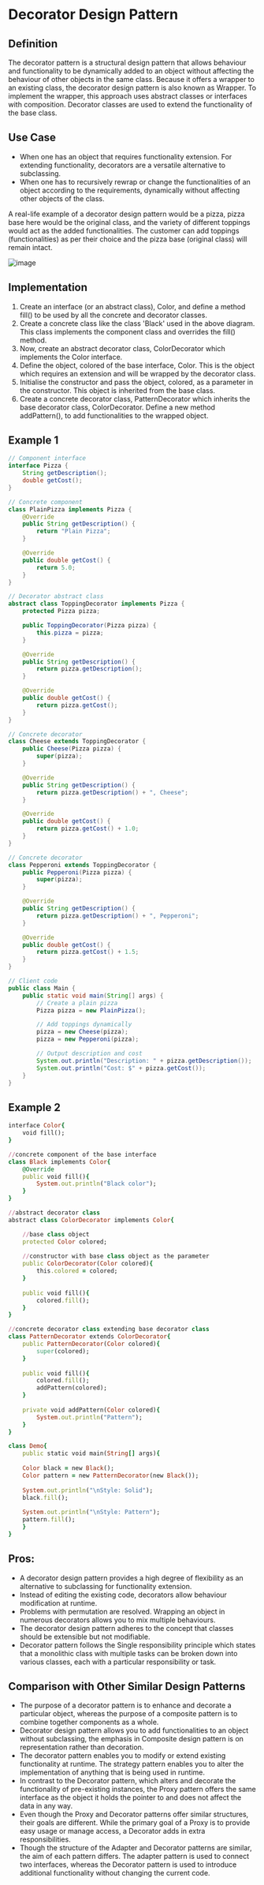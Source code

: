 # Decorator Design Pattern

## Definition

The decorator pattern is a structural design pattern that allows behaviour and functionality to be dynamically added to an object without affecting 
the behaviour of other objects in the same class. Because it offers a wrapper to an existing class, the decorator design pattern is also known as Wrapper. 
To implement the wrapper, this approach uses abstract classes or interfaces with composition. 
Decorator classes are used to extend the functionality of the base class.

## Use Case 

- When one has an object that requires functionality extension. For extending functionality, decorators are a versatile alternative to subclassing.
- When one has to recursively rewrap or change the functionalities of an object according to the requirements, dynamically without affecting other objects of the class.

A real-life example of a decorator design pattern would be a pizza, pizza base here would be the original class, and the variety of different toppings would act as 
the added functionalities. The customer can add toppings (functionalities) as per their choice and the pizza base (original class) will remain intact.

![image](https://user-images.githubusercontent.com/115500959/198528895-99b5cb3f-f96f-43b4-a083-9a699be5713b.png)

## Implementation
1. Create an interface (or an abstract class), Color, and define a method fill() to be used by all the concrete and decorator classes.
2. Create a concrete class like the class 'Black' used in the above diagram. This class implements the component class and overrides the fill() method.
3. Now, create an abstract decorator class, ColorDecorator which implements the Color interface.
4. Define the object, colored of the base interface, Color. This is the object which requires an extension and will be wrapped by the decorator class.
5. Initialise the constructor and pass the object, colored, as a parameter in the constructor. This object is inherited from the base class.
6. Create a concrete decorator class, PatternDecorator which inherits the base decorator class, ColorDecorator. Define a new method addPattern(), 
to add functionalities to the wrapped object.

## Example 1

```java
// Component interface
interface Pizza {
    String getDescription();
    double getCost();
}

// Concrete component
class PlainPizza implements Pizza {
    @Override
    public String getDescription() {
        return "Plain Pizza";
    }

    @Override
    public double getCost() {
        return 5.0;
    }
}

// Decorator abstract class
abstract class ToppingDecorator implements Pizza {
    protected Pizza pizza;

    public ToppingDecorator(Pizza pizza) {
        this.pizza = pizza;
    }

    @Override
    public String getDescription() {
        return pizza.getDescription();
    }

    @Override
    public double getCost() {
        return pizza.getCost();
    }
}

// Concrete decorator
class Cheese extends ToppingDecorator {
    public Cheese(Pizza pizza) {
        super(pizza);
    }

    @Override
    public String getDescription() {
        return pizza.getDescription() + ", Cheese";
    }

    @Override
    public double getCost() {
        return pizza.getCost() + 1.0;
    }
}

// Concrete decorator
class Pepperoni extends ToppingDecorator {
    public Pepperoni(Pizza pizza) {
        super(pizza);
    }

    @Override
    public String getDescription() {
        return pizza.getDescription() + ", Pepperoni";
    }

    @Override
    public double getCost() {
        return pizza.getCost() + 1.5;
    }
}

// Client code
public class Main {
    public static void main(String[] args) {
        // Create a plain pizza
        Pizza pizza = new PlainPizza();

        // Add toppings dynamically
        pizza = new Cheese(pizza);
        pizza = new Pepperoni(pizza);

        // Output description and cost
        System.out.println("Description: " + pizza.getDescription());
        System.out.println("Cost: $" + pizza.getCost());
    }
}

```

## Example 2

```ruby
interface Color{
    void fill();
}

//concrete component of the base interface
class Black implements Color{
    @Override
    public void fill(){
        System.out.println("Black color");
    }
}

//abstract decorator class
abstract class ColorDecorator implements Color{

    //base class object
    protected Color colored;
    
    //constructor with base class object as the parameter
    public ColorDecorator(Color colored){
        this.colored = colored;
    }
    
    public void fill(){
        colored.fill();
    }
}

//concrete decorator class extending base decorator class
class PatternDecorator extends ColorDecorator{
    public PatternDecorator(Color colored){
        super(colored);
    }
    
    public void fill(){
        colored.fill();
        addPattern(colored);
    }
    
    private void addPattern(Color colored){
        System.out.println("Pattern");
    }
}

class Demo{
    public static void main(String[] args){
    
    Color black = new Black();
    Color pattern = new PatternDecorator(new Black());
     
    System.out.println("\nStyle: Solid");
    black.fill();
    
    System.out.println("\nStyle: Pattern");
    pattern.fill();
    }
}
```

## Pros:
- A decorator design pattern provides a high degree of flexibility as an alternative to subclassing for functionality extension.
- Instead of editing the existing code, decorators allow behaviour modification at runtime.
- Problems with permutation are resolved. Wrapping an object in numerous decorators allows you to mix multiple behaviours.
- The decorator design pattern adheres to the concept that classes should be extensible but not modifiable.
- Decorator pattern follows the Single responsibility principle which states that a monolithic class with multiple tasks can be broken down into various classes, each with a particular responsibility or task.

## Comparison with Other Similar Design Patterns
- The purpose of a decorator pattern is to enhance and decorate a particular object, whereas the purpose of a composite pattern is to combine together components as a whole.
- Decorator design pattern allows you to add functionalities to an object without subclassing, the emphasis in Composite design pattern is on representation rather than decoration.
- The decorator pattern enables you to modify or extend existing functionality at runtime. The strategy pattern enables you to alter the implementation of anything that is being used in runtime.
- In contrast to the Decorator pattern, which alters and decorate the functionality of pre-existing instances, the Proxy pattern offers the same interface as the object it holds the pointer to and does not affect the data in any way.
- Even though the Proxy and Decorator patterns offer similar structures, their goals are different. While the primary goal of a Proxy is to provide easy usage or manage access, a Decorator adds in extra responsibilities.
- Though the structure of the Adapter and Decorator patterns are similar, the aim of each pattern differs. The adapter pattern is used to connect two interfaces, whereas the Decorator pattern is used to introduce additional functionality without changing the current code.

